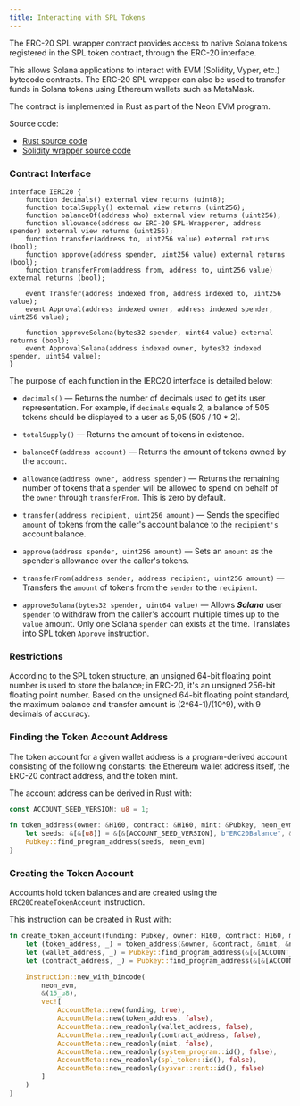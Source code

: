 ```yaml
---
title: Interacting with SPL Tokens
---
```


The ERC-20 SPL wrapper contract provides access to native Solana tokens registered in the SPL token contract, through the ERC-20 interface.

This allows Solana applications to interact with EVM (Solidity, Vyper, etc.) bytecode contracts. The ERC-20 SPL wrapper can also be used to transfer funds in Solana tokens using Ethereum wallets such as MetaMask.

The contract is implemented in Rust as part of the Neon EVM program.

Source code:
  * [Rust source code](https://github.com/neonlabsorg/neon-evm/blob/c43345d7abf7af14aa840e6b15c0fc64b084bb2c/evm_loader/program/src/precompile_contracts.rs#L106)
  * [Solidity wrapper source code](https://github.com/neonlabsorg/neon-evm/blob/develop/evm_loader/solidity/contracts/erc20_wrapper.sol)

### Contract Interface

```solidity
interface IERC20 {
    function decimals() external view returns (uint8);
    function totalSupply() external view returns (uint256);
    function balanceOf(address who) external view returns (uint256);
    function allowance(address ow ERC-20 SPL-Wrapperer, address spender) external view returns (uint256);
    function transfer(address to, uint256 value) external returns (bool);
    function approve(address spender, uint256 value) external returns (bool);
    function transferFrom(address from, address to, uint256 value) external returns (bool);

    event Transfer(address indexed from, address indexed to, uint256 value);
    event Approval(address indexed owner, address indexed spender, uint256 value);

    function approveSolana(bytes32 spender, uint64 value) external returns (bool);
    event ApprovalSolana(address indexed owner, bytes32 indexed spender, uint64 value);
}
```

The purpose of each function in the IERC20 interface is detailed below:
  * `decimals()` — Returns the number of decimals used to get its user representation. For example, if `decimals` equals 2, a balance of 505 tokens should be displayed to a user as 5,05 (505 / 10 * 2).

  * `totalSupply()` — Returns the amount of tokens in existence.

  * `balanceOf(address account)` — Returns the amount of tokens owned by the `account`.

  * `allowance(address owner, address spender)` — Returns the remaining number of tokens that a `spender` will be allowed to spend on behalf of the `owner` through `​​​​​​​transferFrom`​​​​​​​. This is zero by default.

  * `transfer(address recipient, uint256 amount)` — Sends the specified `amount` of tokens from the caller's account balance to the `recipient's` account balance.

  * `approve(address spender, uint256 amount)` — Sets an `amount` as the spender's allowance over the caller's tokens.

  * `transferFrom(address sender, address recipient, uint256 amount)` — Transfers the `amount` of tokens from the `sender` to the `recipient`.

  * `approveSolana(bytes32 spender, uint64 value)` — Allows ***Solana*** user `spender` to withdraw from the caller's account multiple times up to the `value` amount. Only one Solana `spender` can exists at the time. Translates into SPL token `Approve` instruction.

### Restrictions

According to the SPL token structure, an unsigned 64-bit floating point number is used to store the balance; in ERC-20, it's an unsigned 256-bit floating point number. Based on the unsigned 64-bit floating point standard, the maximum balance and transfer amount is (2^64-1)/(10^9), with 9 decimals of accuracy.

### Finding the Token Account Address

The token account for a given wallet address is a program-derived account consisting of the following constants: the Ethereum wallet address itself, the ERC-20 contract address, and the token mint.

The account address can be derived in Rust with:

```rust
const ACCOUNT_SEED_VERSION: u8 = 1;

fn token_address(owner: &H160, contract: &H160, mint: &Pubkey, neon_evm: &Pubkey) {
    let seeds: &[&[u8]] = &[&[ACCOUNT_SEED_VERSION], b"ERC20Balance", &mint.to_bytes(), contract.as_bytes(), owner.as_bytes()];
    Pubkey::find_program_address(seeds, neon_evm)
}
```

### Creating the Token Account

Accounts hold token balances and are created using the `ERC20CreateTokenAccount` instruction.

This instruction can be created in Rust with:

```rust
fn create_token_account(funding: Pubkey, owner: H160, contract: H160, mint: Pubkey, neon_evm: Pubkey) {
    let (token_address, _) = token_address(&owner, &contract, &mint, &neon_evm);
    let (wallet_address, _) = Pubkey::find_program_address(&[&[ACCOUNT_SEED_VERSION], owner.as_bytes()], &neon_evm);
    let (contract_address, _) = Pubkey::find_program_address(&[&[ACCOUNT_SEED_VERSION], contract.as_bytes()], &neon_evm);

    Instruction::new_with_bincode(
        neon_evm,
        &(15_u8),
        vec![
            AccountMeta::new(funding, true),
            AccountMeta::new(token_address, false),
            AccountMeta::new_readonly(wallet_address, false),
            AccountMeta::new_readonly(contract_address, false),
            AccountMeta::new_readonly(mint, false),
            AccountMeta::new_readonly(system_program::id(), false),
            AccountMeta::new_readonly(spl_token::id(), false),
            AccountMeta::new_readonly(sysvar::rent::id(), false)
        ]
    )
}
```
